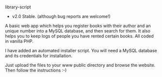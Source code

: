 library-script

- v2.0 Stable. (although bug reports are welcome!)

A basic web app which helps you register books with their author and an unique number into a MySQL database, and then search for them. It also helps you to keep logs of people you have rented certain books. All coded in vanilla PHP.

I have added an automated installer script. You will need a MySQL database and its credentials for installation.

Just upload the files to your www public directory and browse the website. Then follow the instructions :-)